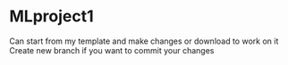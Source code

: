 # MLproject1

Can start from my template and make changes or download to work on it
Create new branch if you want to commit your changes
